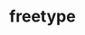 ---
title: "freetype"
layout: cache
categories: [package, develop-2023-08-20]
meta: {"versions": ["2.11.1"], "compilers": ["apple-clang@=14.0.0", "gcc@=11.1.0", "gcc@=11.3.0", "gcc@=7.3.1", "gcc@=7.5.0"], "oss": ["amzn2", "ubuntu18.04", "ubuntu20.04", "ubuntu22.04", "ventura"], "platforms": ["darwin", "linux"], "targets": ["aarch64", "neoverse_n1", "ppc64le", "x86_64_v3"], "stacks": ["aws-isc", "aws-isc-aarch64", "data-vis-sdk", "e4s", "e4s-power", "ml-darwin-aarch64-mps", "ml-linux-x86_64-cpu", "ml-linux-x86_64-cuda", "radiuss", "root"], "num_specs": 10, "num_specs_by_stack": {"ml-darwin-aarch64-mps": 1, "root": 10, "aws-isc-aarch64": 2, "aws-isc": 1, "radiuss": 1, "e4s-power": 1, "data-vis-sdk": 1, "e4s": 2, "ml-linux-x86_64-cuda": 1, "ml-linux-x86_64-cpu": 1}}
spec_details: [{"hash": "gkh67rmjedgzejixorbeprxqgpn5ztmy", "compiler": "apple-clang@=14.0.0", "versions": ["2.11.1"], "os": "ventura", "platform": "darwin", "target": "aarch64", "variants": ["build_system=autotools", "+pic", "+shared"], "stacks": ["ml-darwin-aarch64-mps", "root"], "size": "-", "tarball": "https://binaries.spack.io/releases/develop-2023-08-20/build_cache/darwin-ventura-aarch64/apple-clang-14.0.0/freetype-2.11.1/darwin-ventura-aarch64-apple-clang-14.0.0-freetype-2.11.1-gkh67rmjedgzejixorbeprxqgpn5ztmy.spack"}, {"hash": "htp6v4f6ydbwmiyxvdjvfkadvhuzv2zm", "compiler": "gcc@=7.3.1", "versions": ["2.11.1"], "os": "amzn2", "platform": "linux", "target": "aarch64", "variants": ["build_system=autotools", "+pic", "+shared"], "stacks": ["aws-isc-aarch64", "root"], "size": "-", "tarball": "https://binaries.spack.io/releases/develop-2023-08-20/build_cache/linux-amzn2-aarch64/gcc-7.3.1/freetype-2.11.1/linux-amzn2-aarch64-gcc-7.3.1-freetype-2.11.1-htp6v4f6ydbwmiyxvdjvfkadvhuzv2zm.spack"}, {"hash": "o562lwalic5fc7unbb4gvdd5535ox5g2", "compiler": "gcc@=7.3.1", "versions": ["2.11.1"], "os": "amzn2", "platform": "linux", "target": "neoverse_n1", "variants": ["build_system=autotools", "+pic", "+shared"], "stacks": ["aws-isc-aarch64", "root"], "size": "-", "tarball": "https://binaries.spack.io/releases/develop-2023-08-20/build_cache/linux-amzn2-neoverse_n1/gcc-7.3.1/freetype-2.11.1/linux-amzn2-neoverse_n1-gcc-7.3.1-freetype-2.11.1-o562lwalic5fc7unbb4gvdd5535ox5g2.spack"}, {"hash": "27kffgvawoeutm7ooctaybuzrl5ojznt", "compiler": "gcc@=7.3.1", "versions": ["2.11.1"], "os": "amzn2", "platform": "linux", "target": "x86_64_v3", "variants": ["build_system=autotools", "+pic", "+shared"], "stacks": ["root", "aws-isc"], "size": "-", "tarball": "https://binaries.spack.io/releases/develop-2023-08-20/build_cache/linux-amzn2-x86_64_v3/gcc-7.3.1/freetype-2.11.1/linux-amzn2-x86_64_v3-gcc-7.3.1-freetype-2.11.1-27kffgvawoeutm7ooctaybuzrl5ojznt.spack"}, {"hash": "skoznumrhglymj2hf4wmdidxyocq5vsv", "compiler": "gcc@=7.5.0", "versions": ["2.11.1"], "os": "ubuntu18.04", "platform": "linux", "target": "x86_64_v3", "variants": ["build_system=autotools", "+pic", "+shared"], "stacks": ["root", "radiuss"], "size": "-", "tarball": "https://binaries.spack.io/releases/develop-2023-08-20/build_cache/linux-ubuntu18.04-x86_64_v3/gcc-7.5.0/freetype-2.11.1/linux-ubuntu18.04-x86_64_v3-gcc-7.5.0-freetype-2.11.1-skoznumrhglymj2hf4wmdidxyocq5vsv.spack"}, {"hash": "6lvvx2t46yvmkklhr4bhwbypdqwidrzw", "compiler": "gcc@=11.1.0", "versions": ["2.11.1"], "os": "ubuntu20.04", "platform": "linux", "target": "ppc64le", "variants": ["build_system=autotools", "+pic", "+shared"], "stacks": ["e4s-power", "root"], "size": "-", "tarball": "https://binaries.spack.io/releases/develop-2023-08-20/build_cache/linux-ubuntu20.04-ppc64le/gcc-11.1.0/freetype-2.11.1/linux-ubuntu20.04-ppc64le-gcc-11.1.0-freetype-2.11.1-6lvvx2t46yvmkklhr4bhwbypdqwidrzw.spack"}, {"hash": "6ixyhc42nxm42tmyrcgstwdut6bf7oyi", "compiler": "gcc@=11.1.0", "versions": ["2.11.1"], "os": "ubuntu20.04", "platform": "linux", "target": "x86_64_v3", "variants": ["build_system=autotools", "+pic", "+shared"], "stacks": ["data-vis-sdk", "root"], "size": "-", "tarball": "https://binaries.spack.io/releases/develop-2023-08-20/build_cache/linux-ubuntu20.04-x86_64_v3/gcc-11.1.0/freetype-2.11.1/linux-ubuntu20.04-x86_64_v3-gcc-11.1.0-freetype-2.11.1-6ixyhc42nxm42tmyrcgstwdut6bf7oyi.spack"}, {"hash": "kdbp676vq3vra3l7zswnkk223rhc4mri", "compiler": "gcc@=11.1.0", "versions": ["2.11.1"], "os": "ubuntu20.04", "platform": "linux", "target": "x86_64_v3", "variants": ["build_system=autotools", "+pic", "+shared"], "stacks": ["e4s", "root"], "size": "-", "tarball": "https://binaries.spack.io/releases/develop-2023-08-20/build_cache/linux-ubuntu20.04-x86_64_v3/gcc-11.1.0/freetype-2.11.1/linux-ubuntu20.04-x86_64_v3-gcc-11.1.0-freetype-2.11.1-kdbp676vq3vra3l7zswnkk223rhc4mri.spack"}, {"hash": "6qamt4q2ho3jx67kao3ie3grbzlce6xh", "compiler": "gcc@=11.1.0", "versions": ["2.11.1"], "os": "ubuntu20.04", "platform": "linux", "target": "x86_64_v3", "variants": ["build_system=autotools", "+pic", "+shared"], "stacks": ["e4s", "root"], "size": "-", "tarball": "https://binaries.spack.io/releases/develop-2023-08-20/build_cache/linux-ubuntu20.04-x86_64_v3/gcc-11.1.0/freetype-2.11.1/linux-ubuntu20.04-x86_64_v3-gcc-11.1.0-freetype-2.11.1-6qamt4q2ho3jx67kao3ie3grbzlce6xh.spack"}, {"hash": "a3embz3awpazafr2joctbs3eaqyuryd7", "compiler": "gcc@=11.3.0", "versions": ["2.11.1"], "os": "ubuntu22.04", "platform": "linux", "target": "x86_64_v3", "variants": ["build_system=autotools", "+pic", "+shared"], "stacks": ["ml-linux-x86_64-cuda", "ml-linux-x86_64-cpu", "root"], "size": "-", "tarball": "https://binaries.spack.io/releases/develop-2023-08-20/build_cache/linux-ubuntu22.04-x86_64_v3/gcc-11.3.0/freetype-2.11.1/linux-ubuntu22.04-x86_64_v3-gcc-11.3.0-freetype-2.11.1-a3embz3awpazafr2joctbs3eaqyuryd7.spack"}]
---